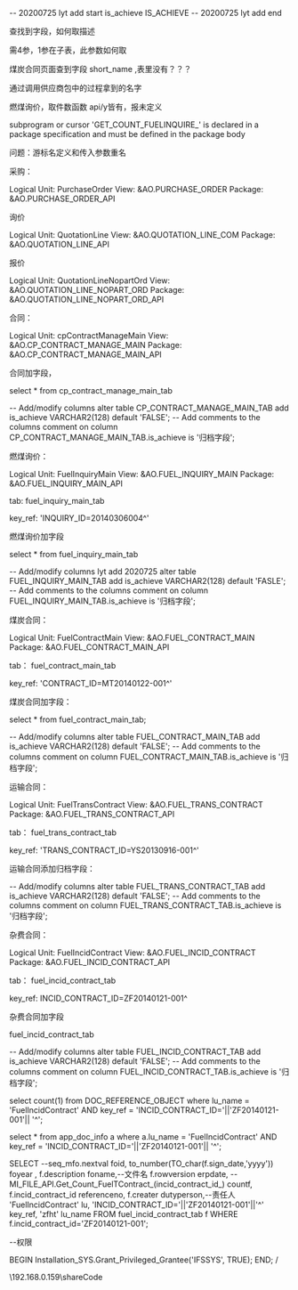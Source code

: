-- 20200725 lyt add start
is_achieve IS_ACHIEVE
-- 20200725 lyt add end

查找到字段，如何取描述

需4参，1参在子表，此参数如何取







煤炭合同页面查到字段 short_name ,表里没有？？？

通过调用供应商包中的过程拿到的名字

燃煤询价，取件数函数 api/y皆有，报未定义

subprogram or cursor 'GET_COUNT_FUELINQUIRE_' is declared in a package specification and must be defined in the package body

问题：游标名定义和传入参数重名



采购：

Logical Unit:	PurchaseOrder
View:		&AO.PURCHASE_ORDER
Package:		&AO.PURCHASE_ORDER_API



询价

Logical Unit:	QuotationLine
View:		&AO.QUOTATION_LINE_COM
Package:		&AO.QUOTATION_LINE_API





报价

Logical Unit:	QuotationLineNopartOrd
View:		&AO.QUOTATION_LINE_NOPART_ORD
Package:		&AO.QUOTATION_LINE_NOPART_ORD_API





合同：

Logical Unit:	cpContractManageMain
View:		&AO.CP_CONTRACT_MANAGE_MAIN
Package:		&AO.CP_CONTRACT_MANAGE_MAIN_API

合同加字段，

select * from cp_contract_manage_main_tab

-- Add/modify columns 
alter table CP_CONTRACT_MANAGE_MAIN_TAB add is_achieve VARCHAR2(128) default 'FALSE';
-- Add comments to the columns 
comment on column CP_CONTRACT_MANAGE_MAIN_TAB.is_achieve
  is '归档字段';



燃煤询价：

Logical Unit:	FuelInquiryMain
View:		&AO.FUEL_INQUIRY_MAIN
Package:		&AO.FUEL_INQUIRY_MAIN_API

tab:  fuel_inquiry_main_tab

key_ref:  'INQUIRY_ID=20140306004^'

燃煤询价加字段

select * from fuel_inquiry_main_tab

-- Add/modify columns lyt add 2020725
alter table FUEL_INQUIRY_MAIN_TAB add is_achieve VARCHAR2(128) default 'FASLE';
-- Add comments to the columns 
comment on column FUEL_INQUIRY_MAIN_TAB.is_achieve
  is '归档字段';



煤炭合同：

Logical Unit:	FuelContractMain
View:		&AO.FUEL_CONTRACT_MAIN
Package:		&AO.FUEL_CONTRACT_MAIN_API

tab： fuel_contract_main_tab

key_ref:  'CONTRACT_ID=MT20140122-001^'



煤炭合同加字段：

select * from fuel_contract_main_tab;

-- Add/modify columns 
alter table FUEL_CONTRACT_MAIN_TAB add is_achieve VARCHAR2(128) default 'FALSE';
-- Add comments to the columns 
comment on column FUEL_CONTRACT_MAIN_TAB.is_achieve
  is '归档字段';



运输合同：

Logical Unit:	FuelTransContract
View:		&AO.FUEL_TRANS_CONTRACT
Package:		&AO.FUEL_TRANS_CONTRACT_API

tab： fuel_trans_contract_tab

key_ref:  'TRANS_CONTRACT_ID=YS20130916-001^'

运输合同添加归档字段：

-- Add/modify columns 
alter table FUEL_TRANS_CONTRACT_TAB add is_achieve VARCHAR2(128) default 'FALSE';
-- Add comments to the columns 
comment on column FUEL_TRANS_CONTRACT_TAB.is_achieve
  is '归档字段';



杂费合同：

Logical Unit:	FuelIncidContract
View:		&AO.FUEL_INCID_CONTRACT
Package:		&AO.FUEL_INCID_CONTRACT_API

tab： fuel_incid_contract_tab

key_ref:   INCID_CONTRACT_ID=ZF20140121-001^



杂费合同加字段

fuel_incid_contract_tab

-- Add/modify columns 
alter table FUEL_INCID_CONTRACT_TAB add is_achieve VARCHAR2(128) default 'FALSE';
-- Add comments to the columns 
comment on column FUEL_INCID_CONTRACT_TAB.is_achieve
  is '归档字段';













select count(1)
  from DOC_REFERENCE_OBJECT
 where lu_name = 'FuelIncidContract'
   AND key_ref = 'INCID_CONTRACT_ID='||'ZF20140121-001'|| '^';

select *
  from app_doc_info a
 where a.lu_name = 'FuelIncidContract'
   AND key_ref = 'INCID_CONTRACT_ID='||'ZF20140121-001'|| '^';

SELECT --seq_mfo.nextval foid,
          to_number(TO_char(f.sign_date,'yyyy'))  foyear ,
          f.description foname,--文件名
          f.rowversion erpdate,
         -- MI_FILE_API.Get_Count_FuelTContract_(incid_contract_id_)  countf,
          f.incid_contract_id referenceno,
          f.creater  dutyperson,--责任人
          'FuelIncidContract' lu,
          'INCID_CONTRACT_ID='||'ZF20140121-001'||'^'  key_ref,
          'zfht' lu_name
   FROM fuel_incid_contract_tab f 
  WHERE   f.incid_contract_id='ZF20140121-001';



--权限

BEGIN
   Installation_SYS.Grant_Privileged_Grantee('IFSSYS', TRUE);
END;
/

\\192.168.0.159\shareCode